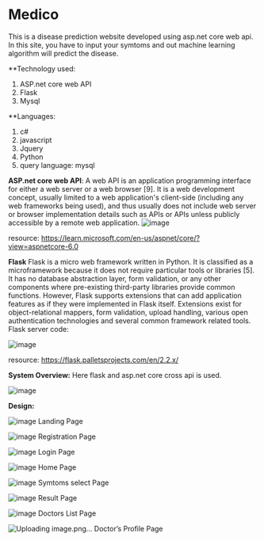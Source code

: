 # Medico
 
This is a disease prediction website developed using asp.net core web api.
In this site, you have to input your symtoms and out machine learning algorithm will predict the disease.

**Technology used:
1. ASP.net core web API
2. Flask
3. Mysql

**Languages:
1. c#
2. javascript
3. Jquery
4. Python
5. query language: mysql


**ASP.net core web API**:
A web API is an application programming interface for either a web server or a web browser [9]. It is a web development concept, usually limited to a web application's client-side (including any web frameworks being used), and thus usually does not include web server or browser implementation details such as APIs or APIs unless publicly accessible by a remote web application. 
![image](https://user-images.githubusercontent.com/78086376/199027668-08d4d0a4-07a3-4269-a80a-f13679c3e2a0.png)

resource: https://learn.microsoft.com/en-us/aspnet/core/?view=aspnetcore-6.0


**Flask**
Flask is a micro web framework written in Python. It is classified as a microframework because it does not require particular tools or libraries [5]. It has no database abstraction layer, form validation, or any other components where pre-existing third-party libraries provide common functions. However, Flask supports extensions that can add application features as if they were implemented in Flask itself. Extensions exist for object-relational mappers, form validation, upload handling, various open authentication technologies and several common framework related tools. Flask server code:

![image](https://user-images.githubusercontent.com/78086376/199028074-adf5d0bb-89a4-4c88-b5e8-9899c1244717.png)

resource: https://flask.palletsprojects.com/en/2.2.x/


**System Overview:**
Here flask and asp.net core cross api is used.

![image](https://user-images.githubusercontent.com/78086376/199028515-50124fa0-cc0e-432c-bdfa-c764580b99af.png)


**Design:**


![image](https://user-images.githubusercontent.com/78086376/199029013-f3feb183-976e-4b68-bac6-46f29bacf624.png)
Landing Page


![image](https://user-images.githubusercontent.com/78086376/199029111-a4806aef-9683-415e-a7f7-2cca42b1ed65.png)
 Registration Page
 
 
 ![image](https://user-images.githubusercontent.com/78086376/199029203-76218c36-8ded-4c93-b177-241214c4c8eb.png)
Login Page


![image](https://user-images.githubusercontent.com/78086376/199029244-442878c0-dfe0-41e2-b1da-cff8a2a8023d.png)
Home Page


![image](https://user-images.githubusercontent.com/78086376/199029387-a24dbcc4-a38c-41e9-97cf-1a13b671b6d0.png)
Symtoms select Page


![image](https://user-images.githubusercontent.com/78086376/199029443-88f3d5fa-130b-4928-a3a6-c2ef79a81375.png)
Result Page



![image](https://user-images.githubusercontent.com/78086376/199029291-8a28a745-9283-4957-b0e1-a6f8f424e7e1.png)
Doctors List Page




![Uploading image.png…]()
Doctor’s Profile Page






